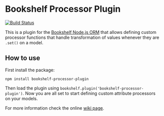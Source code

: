 # Bookshelf Processor Plugin

[![Build Status](https://travis-ci.com/bookshelf/processor-plugin.svg?branch=master)](https://travis-ci.com/bookshelf/processor-plugin)

This is a plugin for the [Bookshelf Node.js ORM](https://bookshelfjs.org/) that allows defining custom processor
functions that handle transformation of values whenever they are `.set()` on a model.

## How to use

First install the package:

    npm install bookshelf-processor-plugin

Then load the plugin using `bookshelf.plugin('bookshelf-processor-plugin')`. Now you are all set to start defining
custom attribute processors on your models.

For more information check the online
[wiki page](https://github.com/bookshelf/processor-plugin/wiki/Bookshelf-Processor-Plugin).
